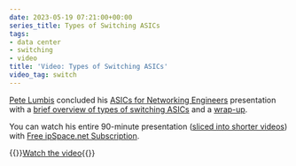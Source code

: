 ```yaml
---
date: 2023-05-19 07:21:00+00:00
series_title: Types of Switching ASICs
tags:
- data center
- switching
- video
title: 'Video: Types of Switching ASICs'
video_tag: switch
---
```

[Pete Lumbis](https://www.ipspace.net/Author:Pete_Lumbis) concluded his [ASICs for Networking Engineers](https://my.ipspace.net/bin/list?id=DCFabric#TECHNOLOGY) presentation with a [brief overview of types of switching ASICs](https://my.ipspace.net/bin/get/DCFabric/AS5%20-%20Types%20of%20ASICs.mp4?doccode=DCFabric) and a [wrap-up](https://my.ipspace.net/bin/get/DCFabric/AS6%20-%20Wrap-Up.mp4?doccode=DCFabric).

You can watch his entire 90-minute presentation ([sliced into shorter videos](https://my.ipspace.net/bin/list?id=DCFabric#TECHNOLOGY)) with [Free ipSpace.net Subscription](https://www.ipspace.net/Subscription/Free).

{{<jump>}}[Watch the video](https://my.ipspace.net/bin/get/DCFabric/AS5%20-%20Types%20of%20ASICs.mp4?doccode=DCFabric){{</jump>}}
